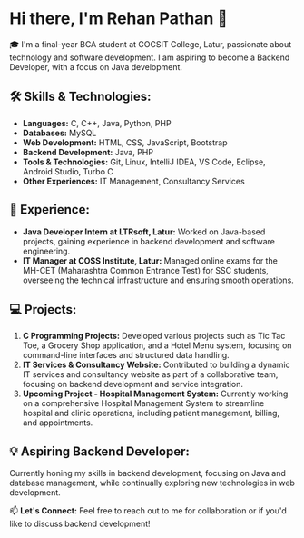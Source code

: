  # Hi there, I'm Rehan Pathan 👋

🎓 I'm a final-year BCA student at COCSIT College, Latur, passionate about technology and software development. I am aspiring to become a Backend Developer, with a focus on Java development.

## 🛠 Skills & Technologies:
- **Languages:** C, C++, Java, Python, PHP
- **Databases:** MySQL
- **Web Development:** HTML, CSS, JavaScript, Bootstrap
- **Backend Development:** Java, PHP
- **Tools & Technologies:** Git, Linux, IntelliJ IDEA, VS Code, Eclipse, Android Studio, Turbo C
- **Other Experiences:** IT Management, Consultancy Services

## 💼 Experience:
- **Java Developer Intern at LTRsoft, Latur:** Worked on Java-based projects, gaining experience in backend development and software engineering.
- **IT Manager at COSS Institute, Latur:** Managed online exams for the MH-CET (Maharashtra Common Entrance Test) for SSC students, overseeing the technical infrastructure and ensuring smooth operations.

## 💻 Projects:
1. **C Programming Projects:** Developed various projects such as Tic Tac Toe, a Grocery Shop application, and a Hotel Menu system, focusing on command-line interfaces and structured data handling.
2. **IT Services & Consultancy Website:** Contributed to building a dynamic IT services and consultancy website as part of a collaborative team, focusing on backend development and service integration.
3. **Upcoming Project - Hospital Management System:** Currently working on a comprehensive Hospital Management System to streamline hospital and clinic operations, including patient management, billing, and appointments.

## 💡 Aspiring Backend Developer:
Currently honing my skills in backend development, focusing on Java and database management, while continually exploring new technologies in web development.

📫 **Let's Connect:**
Feel free to reach out to me for collaboration or if you'd like to discuss backend development!
